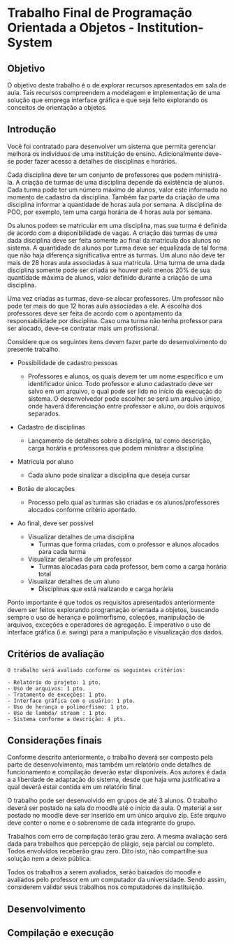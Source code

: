 # Trabalho Final de Programação Orientada a Objetos - Institution-System

## Objetivo

O objetivo deste trabalho é o de explorar recursos apresentados em sala de aula. Tais
recursos compreendem a modelagem e implementação de uma solução que emprega interface
gráfica e que seja feito explorando os conceitos de orientação a objetos.

## Introdução

Você foi contratado para desenvolver um sistema que permita gerenciar melhora os
indivíduos de uma instituição de ensino. Adicionalmente deve-se poder fazer acesso a detalhes
de disciplinas e horários.

Cada disciplina deve ter um conjunto de professores que podem ministrá-la. A criação
de turmas de uma disciplina depende da existência de alunos. Cada turma pode ter um número
máximo de alunos, valor este informado no momento de cadastro da disciplina. Também faz
parte da criação de uma disciplina informar a quantidade de horas aula por semana. A disciplina
de POO, por exemplo, tem uma carga horária de 4 horas aula por semana.

Os alunos podem se matricular em uma disciplina, mas sua turma é definida de acordo
com a disponibilidade de vagas. A criação das turmas de uma dada disciplina deve ser feita
somente ao final da matrícula dos alunos no sistema. A quantidade de alunos por turma deve
ser equalizada de tal forma que não haja diferença significativa entre as turmas. Um aluno não
deve ter mais de 28 horas aula associadas à sua matrícula. Uma turma de uma dada disciplina
somente pode ser criada se houver pelo menos 20% de sua quantidade máxima de alunos, valor
definido durante a criação de uma disciplina.

Uma vez criadas as turmas, deve-se alocar professores. Um professor não pode ter mais
do que 12 horas aula associadas a ele. A escolha dos professores deve ser feita de acordo com
o apontamento da responsabilidade por disciplina. Caso uma turma não tenha professor para
ser alocado, deve-se contratar mais um profissional.

Considere que os seguintes itens devem fazer parte do desenvolvimento do presente
trabalho.

- Possibilidade de cadastro pessoas
  - Professores e alunos, os quais devem ter um nome específico e um identificador
    único. Todo professor e aluno cadastrado deve ser salvo em um arquivo, o qual
    pode ser lido no início da execução do sistema. O desenvolvedor pode escolher
    se será um arquivo único, onde haverá diferenciação entre professor e aluno,
    ou dois arquivos separados.
- Cadastro de disciplinas

  - Lançamento de detalhes sobre a disciplina, tal como descrição, carga horária e
    professores que podem ministrar a disciplina

- Matrícula por aluno
  - Cada aluno pode sinalizar a disciplina que deseja cursar
- Botão de alocações
  - Processo pelo qual as turmas são criadas e os alunos/professores alocados
    conforme critério apontado.
- Ao final, deve ser possível
  - Visualizar detalhes de uma disciplina
    - Turmas que forma criadas, com o professor e alunos alocados para cada
      turma
  - Visualizar detalhes de um professor
    - Turmas alocadas para cada professor, bem como a carga horária total
  - Visualizar detalhes de um aluno
    - Disciplinas que está realizando e carga horária

Ponto importante é que todos os requisitos apresentados anteriormente devem ser
feitos explorando programação orientada a objetos, buscando sempre o uso de herança e
polimorfismo, coleções, manipulação de arquivos, exceções e operadores de agregação. É
imperativo o uso de interface gráfica (i.e. swing) para a manipulação e visualização dos dados.

## Critérios de avaliação

```
O trabalho será avaliado conforme os seguintes critérios:

- Relatório do projeto: 1 pto.
- Uso de arquivos: 1 pto.
- Tratamento de exceções: 1 pto.
- Interface gráfica com o usuário: 1 pto.
- Uso de herança e polimorfismo: 1 pto.
- Uso de lambda/ stream : 1 pto.
- Sistema conforme a descrição: 4 pts.
```

## Considerações finais

Conforme descrito anteriormente, o trabalho deverá ser composto pela parte de
desenvolvimento, mas também um relatório onde detalhes de funcionamento e compilação
deverão estar disponíveis. Aos autores é dada a a liberdade de adaptação do sistema, desde que
haja uma justificativa a qual deverá estar contida em um relatório final.

O trabalho pode ser desenvolvido em grupos de até 3 alunos. O trabalho deverá ser
postado na sala do moodle até o início da aula. O material a ser postado no moodle deve ser
inserido em um único arquivo zip. Este arquivo deve conter o nome e o sobrenome de cada
integrante do grupo.

Trabalhos com erro de compilação terão grau zero. A mesma avaliação será dada para
trabalhos que percepção de plágio, seja parcial ou completo. Todos envolvidos receberão grau
zero. Dito isto, não compartilhe sua solução nem a deixe pública.

Todos os trabalhos a serem avaliados, serão baixados do moodle e avaliados pelo
professor em um computador da universidade. Sendo assim, considerem validar seus trabalhos
nos computadores da instituição.

## Desenvolvimento

## Compilação e execução
